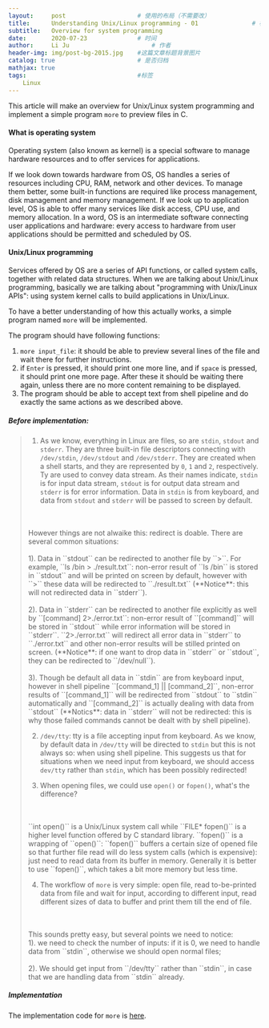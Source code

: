 ```yaml
---
layout:     post   				    # 使用的布局（不需要改）
title:      Understanding Unix/Linux programming - 01 				# 标题 
subtitle:   Overview for system programming
date:       2020-07-23 				# 时间
author:     Li Ju 						# 作者
header-img: img/post-bg-2015.jpg 	#这篇文章标题背景图片
catalog: true 						# 是否归档
mathjax: true
tags:								#标签
    Linux
---
```

This article will make an overview for Unix/Linux system programming and implement a simple program `more`
to preview files in C. 

#### What is operating system
Operating system (also known as kernel) is a special software to manage hardware resources and to offer services 
for applications. 

If we look down towards hardware from OS, OS handles a series of resources including CPU, RAM, network and other 
devices. To manage them better, some built-in functions are required like process management, disk management and memory
management. If we look up to application level, OS is able to offer many services like disk access, CPU use, 
and memory allocation. In a word, OS is an intermediate software connecting user applications and hardware: every
access to hardware from user applications should be permitted and scheduled by OS. 

#### Unix/Linux programming
Services offered by OS are a series of API functions, or called system calls, together with related data 
structures. When we are talking about Unix/Linux programming, basically we are talking about "programming with
Unix/Linux APIs": using system kernel calls to build applications in Unix/Linux. 

To have a better understanding of how this actually works, a simple program named ``more`` will be implemented.

The program should have following functions: 
1. ``more input_file``: it should be able to preview several lines of the file and wait there for further instructions. 
2. if ``Enter`` is pressed, it should print one more line, and if ``space`` is pressed, it should print
one more page. After these it should be waiting there again, unless there are no more content remaining to be displayed. 
3. The program should be able to accept text from shell pipeline and do exactly the same actions as we described above. 

##### Before implementation: 
>1. As we know, everything in Linux are files, so are ``stdin``, ``stdout`` and ``stderr``. They are three built-in
> file descriptors connecting with ``/dev/stdin``, ``/dev/stdout`` and ``/dev/stderr``. They are created when a shell
> starts, and they are represented by ``0``, ``1`` and ``2``, respectively. Ty are used to convey data stream. As 
> their names indicate, ``stdin`` is for input data stream, ``stdout`` is for output data stream and ``stderr`` is for 
> error information. Data in ``stdin`` is from keyboard, and data from ``stdout`` and ``stderr`` will be passed to 
> screen by default.
> <br>
> <br>However things are not alwaike this: redirect is doable. There are several common situations: 
> <br>
> <br>1). Data in ``stdout`` can be redirected to another file by ``>``. For example, ``ls /bin > ./result.txt``: non-error
> result of ``ls /bin`` is stored in ``stdout`` and will be printed on screen by default, however with ``>`` these data 
> will be redirected to ``./result.txt`` (**Notice**: this will not redirected data in ``stderr``). 
> <br>
> <br>2). Data in ``stderr`` can be redirected to another file explicitly as well by ``[command] 2>./error.txt``: non-error
> result of ``[command]`` will be stored in ``stdout`` while error information will be stored in ``stderr``. 
> ``2>./error.txt`` will redirect all error data in ``stderr`` to ``./error.txt`` and other non-error results will be
> stilled printed on screen. (**Notice**: if one want to drop data in ``stderr`` or ``stdout``, they can be redirected 
> to ``/dev/null``). 
> <br>
> <br>3). Though be default all data in ``stdin`` are from keyboard input, however in shell pipeline
> ``[command_1] || [command_2]``, non-error results of ``[command_1]`` will be redirected from ``stdout`` to ``stdin``
> automatically and ``[command_2]`` is actually dealing with data from ``stdout`` (**Notics**: data in ``stderr`` will
> not be redirected: this is why those failed commands cannot be dealt with by shell pipeline).  
> 
>2. ``/dev/tty``: tty is a file accepting input from keyboard. As we know, by default data in ``/dev/tty`` will be 
> directed to ``stdin`` but this is not always so: when using shell pipeline. This suggests us that for situations when
> we need input from keyboard, we should access ``dev/tty`` rather than ``stdin``, which has been possibly redirected! 
>
>3. When opening files, we could use ``open()`` or ``fopen()``, what's the difference? 
> <br>
> <br>``int open()`` is a Unix/Linux system call while ``FILE* fopen()`` is a higher level function offered by C 
> standard library. ``fopen()`` is a wrapping of ``open()``: ``fopen()`` buffers a certain size of opened file
> so that further file read will do less system calls (which is expensive): just need to read data from its buffer 
> in memory. Generally it is better to use ``fopen()``, which takes a bit more memory but less time. 
>
>4. The workflow of ``more`` is very simple: open file, read to-be-printed data from file and wait for input, according
> to different input, read different sizes of data to buffer and print them till the end of file. 
> <br>
> <br>This sounds pretty easy, but several points we need to notice: 
> <br>1). we need to check the number of inputs: if it is 0, we need to handle data from ``stdin``, otherwise we should
> open normal files; 
> <br>
> <br>2). We should get input from ``/dev/tty`` rather than ``stdin``, in case that we are handling data from ``stdin``
> already. 


##### Implementation
The implementation code for ``more`` is 
[here](https://github.com/Li-Ju666/Understanding-UNIX-LINUX-Programming/blob/master/chap1/my_more02.c). 